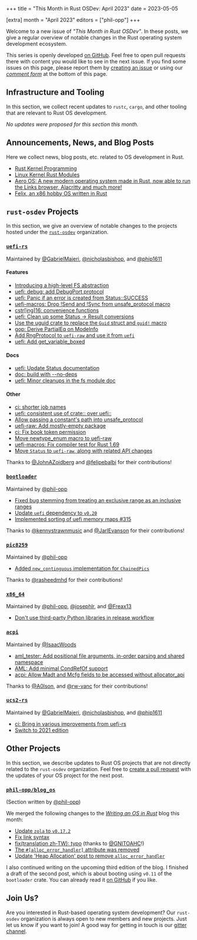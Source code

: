 +++
title = "This Month in Rust OSDev: April 2023"
date = 2023-05-05

[extra]
month = "April 2023"
editors = ["phil-opp"]
+++

Welcome to a new issue of _"This Month in Rust OSDev"_. In these posts, we give a regular overview of notable changes in the Rust operating system development ecosystem.

<!-- more -->

This series is openly developed [on GitHub](https://github.com/rust-osdev/homepage/). Feel free to open pull requests there with content you would like to see in the next issue. If you find some issues on this page, please report them by [creating an issue](https://github.com/rust-osdev/homepage/issues/new) or using our <a href="#comment-form">_comment form_</a> at the bottom of this page.

<!--
    This is a draft for the upcoming "This Month in Rust OSDev (April 2023)" post.
    Feel free to create pull requests against the `next` branch to add your
    content here.
    Please take a look at the past posts on https://rust-osdev.com/ to see the
    general structure of these posts.
-->

## Infrastructure and Tooling

In this section, we collect recent updates to `rustc`, `cargo`, and other tooling that are relevant to Rust OS development.

<!--
    Please use the following template:

    ### Summary
    <span class="maintainers">(Section written by [@author](https://github.com/author))</span>

    <text>
-->

_No updates were proposed for this section this month._

## Announcements, News, and Blog Posts

Here we collect news, blog posts, etc. related to OS development in Rust.

<!--
Please follow this template:

- [Title](https://example.com)
  - (optional) Some additional context
-->

- [Rust Kernel Programming](https://coderjoshdk.github.io/posts/Rust-Kernel-Programming.html)
- [Linux Kernel Rust Modules](https://tomcat0x42.me/linux/rust/2023/04/07/linux-kernel-rust-modules.html)
- [Aero OS: A new modern operating system made in Rust, now able to run the Links browser, Alacritty and much more!](https://www.reddit.com/r/rust/comments/12p2rf7/aero_os_a_new_modern_operating_system_made_in/)
- [Felix, an x86 hobby OS written in Rust](https://www.reddit.com/r/rust/comments/12gxh8b/felix_an_x86_hobby_os_written_in_rust/)


## `rust-osdev` Projects

In this section, we give an overview of notable changes to the projects hosted under the [`rust-osdev`] organization.

[`rust-osdev`]: https://github.com/rust-osdev/about

<!--
    Please use the following template:

    ### [`repo_name`](https://github.com/rust-osdev/repo_name)
    <span class="maintainers">Maintained by [@maintainer_1](https://github.com/maintainer_1)</span>

    The `repo_name` crate ...<<short introduction>>...

    We merged the following changes this month:
    <<changelog, either in list or text form>>
-->

### [`uefi-rs`](https://github.com/rust-osdev/uefi-rs)
<span class="maintainers">Maintained by [@GabrielMajeri](https://github.com/GabrielMajeri), [@nicholasbishop](https://github.com/nicholasbishop), and [@phip1611](https://github.com/phip1611)</span>

#### Features

- [Introducing a high-level FS abstraction](https://github.com/rust-osdev/uefi-rs/pull/472)
- [uefi: debug: add DebugPort protocol](https://github.com/rust-osdev/uefi-rs/pull/755)
- [uefi: Panic if an error is created from Status::SUCCESS](https://github.com/rust-osdev/uefi-rs/pull/749)
- [uefi-macros: Drop !Send and !Sync from unsafe_protocol macro](https://github.com/rust-osdev/uefi-rs/pull/758)
- [cstr[ing]16: convenience functions](https://github.com/rust-osdev/uefi-rs/pull/751)
- [uefi: Clean up some Status -> Result conversions](https://github.com/rust-osdev/uefi-rs/pull/767)
- [Use the uguid crate to replace the `Guid` struct and `guid!` macro](https://github.com/rust-osdev/uefi-rs/pull/777)
- [gop: Derive PartialEq on ModeInfo](https://github.com/rust-osdev/uefi-rs/pull/773)
- [Add RngProtocol to `uefi-raw` and use it from `uefi`](https://github.com/rust-osdev/uefi-rs/pull/778)
- [uefi: Add get_variable_boxed](https://github.com/rust-osdev/uefi-rs/pull/779)

#### Docs

- [uefi: Update Status documentation](https://github.com/rust-osdev/uefi-rs/pull/748)
- [doc: build with --no-deps](https://github.com/rust-osdev/uefi-rs/pull/746)
- [uefi: Minor cleanups in the fs module doc](https://github.com/rust-osdev/uefi-rs/pull/753)

#### Other

- [ci: shorter job names](https://github.com/rust-osdev/uefi-rs/pull/750)
- [uefi: consistent use of crate:: over uefi::](https://github.com/rust-osdev/uefi-rs/pull/752)
- [Allow passing a constant's path into unsafe_protocol](https://github.com/rust-osdev/uefi-rs/pull/760)
- [uefi-raw: Add mostly-empty package](https://github.com/rust-osdev/uefi-rs/pull/761)
- [ci: Fix book token permission](https://github.com/rust-osdev/uefi-rs/pull/763)
- [Move newtype_enum macro to uefi-raw](https://github.com/rust-osdev/uefi-rs/pull/764)
- [uefi-macros: Fix compiler test for Rust 1.69](https://github.com/rust-osdev/uefi-rs/pull/765)
- [Move `Status` to `uefi-raw`, along with related API changes](https://github.com/rust-osdev/uefi-rs/pull/768)

Thanks to [@JohnAZoidberg](https://github.com/JohnAZoidberg) and [@felipebalbi](https://github.com/felipebalbi) for their contributions!

### [`bootloader`](https://github.com/rust-osdev/bootloader)
<span class="maintainers">Maintained by [@phil-opp](https://github.com/phil-opp)</span>

- [Fixed bug stemming from treating an exclusive range as an inclusive ranges](https://github.com/rust-osdev/bootloader/pull/362)
- [Update `uefi` dependency to `v0.20`](https://github.com/rust-osdev/bootloader/pull/360)
- [Implemented sorting of uefi memory maps #315](https://github.com/rust-osdev/bootloader/pull/365)

Thanks to [@kennystrawnmusic](https://github.com/kennystrawnmusic) and [@JarlEvanson](https://github.com/JarlEvanson) for their contributions!


### [`pic8259`](https://github.com/rust-osdev/pic8259)
<span class="maintainers">Maintained by [@phil-opp](https://github.com/phil-opp)</span>

- [Added `new_continguous` implementation for `ChainedPics`](https://github.com/rust-osdev/pic8259/pull/4)

Thanks to [@rasheedmhd](https://github.com/rasheedmhd) for their contributions!


### [`x86_64`](https://github.com/rust-osdev/x86_64)
<span class="maintainers">Maintained by [@phil-opp](https://github.com/phil-opp), [@josephlr](https://github.com/orgs/rust-osdev/people/josephlr), and [@Freax13](https://github.com/orgs/rust-osdev/people/Freax13)</span>

- [Don't use third-party Python libraries in release workflow](https://github.com/rust-osdev/x86_64/pull/421)


### [`acpi`](https://github.com/rust-osdev/acpi)
<span class="maintainers">Maintained by [@IsaacWoods](https://github.com/IsaacWoods)</span>

- [aml_tester: Add positional file arguments, in-order parsing and shared namespace](https://github.com/rust-osdev/acpi/pull/151)
- [AML: Add minimal CondRefOf support](https://github.com/rust-osdev/acpi/pull/170)
- [acpi: Allow Madt and Mcfg fields to be accessed without allocator_api](https://github.com/rust-osdev/acpi/pull/161)

Thanks to [@A0lson](https://github.com/A0lson), and [@rw-vanc](https://github.com/rw-vanc) for their contributions!


### [`ucs2-rs`](https://github.com/rust-osdev/ucs2-rs)
<span class="maintainers">Maintained by [@GabrielMajeri](https://github.com/GabrielMajeri), [@nicholasbishop](https://github.com/nicholasbishop), and [@phip1611](https://github.com/phip1611)</span>

- [ci: Bring in various improvements from uefi-rs](https://github.com/rust-osdev/ucs2-rs/pull/14)
- [Switch to 2021 edition](https://github.com/rust-osdev/ucs2-rs/pull/15)



## Other Projects

In this section, we describe updates to Rust OS projects that are not directly related to the `rust-osdev` organization. Feel free to [create a pull request](https://github.com/rust-osdev/homepage/pulls) with the updates of your OS project for the next post.

<!--
    Please use the following template:

    ### [`owner_name/repo_name`](https://github.com/rust-osdev/owner_name/repo_name)
    <span class="maintainers">(Section written by [@your_github_name](https://github.com/your_github_name))</span>

    ...<<your project updates>>...
-->

### [`phil-opp/blog_os`](https://github.com/phil-opp/blog_os)
<span class="maintainers">(Section written by [@phil-opp](https://github.com/phil-opp))</span>

We merged the following changes to the [_Writing an OS in Rust_](https://os.phil-opp.com/) blog this month:

- [Update `zola` to `v0.17.2`](https://github.com/phil-opp/blog_os/pull/1209)
- [Fix link syntax](https://github.com/phil-opp/blog_os/pull/1210)
- [fix(translation zh-TW): typo](https://github.com/phil-opp/blog_os/pull/1211) <span class="gray">(thanks to [@GNITOAHC](https://github.com/GNITOAHC)!)</span>
- [The `#[alloc_error_handler]` attribute was removed](https://github.com/phil-opp/blog_os/pull/1216)
- [Update 'Heap Allocation' post to remove `alloc_error_handler`](https://github.com/phil-opp/blog_os/pull/1217)

I also continued writing on the upcoming third edition of the blog. I finished a draft of the second post, which is about booting using `v0.11` of the `bootloader` crate. You can already read it [on GitHub](https://github.com/phil-opp/blog_os/blob/edition-3/blog/content/edition-3/posts/02-booting/index.md) if you like.

## Join Us?

Are you interested in Rust-based operating system development? Our `rust-osdev` organization is always open to new members and new projects. Just let us know if you want to join! A good way for getting in touch is our [gitter channel](https://gitter.im/rust-osdev/Lobby).
